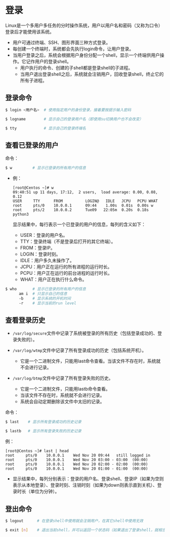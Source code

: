 # 登录

Linux是一个多用户多任务的分时操作系统，用户以用户名和密码（又称为口令）登录后才能使用该系统。
- 用户可通过终端、SSH、图形界面三种方式登录。
- 每创建一个终端时，系统都会先执行login命令，让用户登录。
- 当用户登录之后，系统会根据用户身份分配一个shell，显示一个终端供用户操作。它记作用户的登录shell。
  - 用户执行的命令、创建的子shell都是登录shell的子进程。
  - 当用户退出登录shell之后，系统就会注销用户，回收登录shell，终止它的所有子进程。

## 登录命令

```sh
$ login <用户名>  # 使用指定用户的身份登录，接着要按提示输入密码
```

```sh
$ logname        # 显示自己的登录用户名（即使用su切换用户也不会改变）
```

```sh
$ tty            # 显示自己的登录终端名
```

## 查看已登录的用户

命令：

```sh
$ w         # 显示已登录的所有用户的信息
```
- 例：

    ```
    [root@Centos ~]# w
    09:40:51 up 11 days, 17:12,  2 users,  load average: 0.00, 0.08, 0.12
    USER     TTY      FROM          LOGIN@   IDLE   JCPU   PCPU WHAT
    root     pts/0    10.0.0.1      09:44    1.00s  0.01s  0.00s w
    root     pts/2    10.0.0.2      Tue09   22:05m  0.20s  0.18s python3
    ```

    显示结果中，每行表示一个已登录的用户的信息，每列的含义如下：
    - USER：登录的用户名。
    - TTY：登录终端（不是登录后打开的其它终端）。
    - FROM：登录IP。
    - LOGIN：登录时刻。
    - IDLE：用户多久未操作了。
    - JCPU：用户正在运行的所有进程的运行时长。
    - PCPU：用户正在运行的前台进程的运行时长。
    - WHAT：用户正在执行什么命令。

```sh
$ who       # 显示已登录的所有用户的信息
      am i  # 只显示自己的信息
      -b    # 显示系统的开机时间
      -r    # 显示当前的run level
```

## 查看登录历史

- `/var/log/secure`文件中记录了系统被登录的所有历史（包括登录成功的、登录失败的）。

- `/var/log/wtmp`文件中记录了所有登录成功的历史（包括系统开机）。
  - 它是一个二进制文件，只能用last命令查看。当该文件不存在时，系统就不会进行记录。

- `/var/log/btmp`文件中记录了所有登录失败的历史。
  - 它是一个二进制文件，只能用lastb命令查看。
  - 当该文件不存在时，系统就不会进行记录。
  - 系统会自动定期删除该文件中太旧的记录。

命令：

```sh
$ last    # 显示所有登录成功的历史记录
```

```sh
$ lastb   # 显示所有登录失败的历史记录
```

例：

```
[root@Centos ~]# last | head
root     pts/0    10.0.0.1    Wed Nov 20 09:44   still logged in
root     pts/0    10.0.0.1    Wed Nov 20 03:00 - 03:00  (00:00)
root     pts/0    10.0.0.1    Wed Nov 20 02:00 - 02:00  (00:00)
root     pts/0    10.0.0.1    Wed Nov 20 01:00 - 01:00  (00:00)
```

- 显示结果中，每列分别表示：登录的用户名、登录shell、登录IP（如果为空则表示从本地登录）、登录时刻、注销时刻（如果为down则表示直到关机）、登录时长（单位为分钟）。

## 登出命令

```sh
$ logout      # 在登录shell中使用就会注销用户，在其它shell中使用无效
```

```sh
$ exit [n]    # 退出当前shell，并可以返回一个状态码（如果退出了登录shell，就相当于logout）
```
